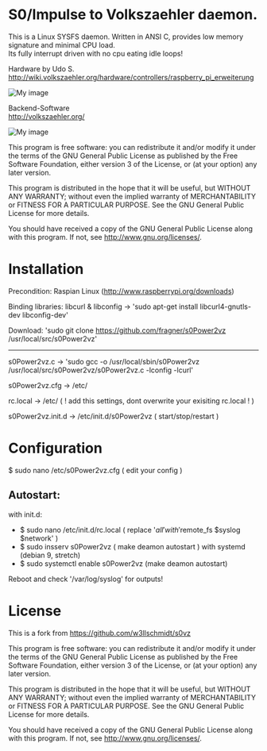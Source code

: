 S0/Impulse to Volkszaehler daemon.
==================================

This is a Linux SYSFS daemon. Written in ANSI C, provides low memory signature and minimal CPU load.  
Its fully interrupt driven with no cpu eating idle loops!

Hardware by Udo S.  
http://wiki.volkszaehler.org/hardware/controllers/raspberry_pi_erweiterung

![My image](http://wiki.volkszaehler.org/_media/hardware/controllers/raspi_6xs0_3x1-wire_1xir_bestueckt.png?w=200)  

Backend-Software  
http://volkszaehler.org/

![My image](http://wiki.volkszaehler.org/_media/software/releases/demo-screenshot.jpg?w=300)

This program is free software: you can redistribute it and/or modify
it under the terms of the GNU General Public License as published by
the Free Software Foundation, either version 3 of the License, or
(at your option) any later version.

This program is distributed in the hope that it will be useful,
but WITHOUT ANY WARRANTY; without even the implied warranty of
MERCHANTABILITY or FITNESS FOR A PARTICULAR PURPOSE.  See the
GNU General Public License for more details.

You should have received a copy of the GNU General Public License
along with this program.  If not, see <http://www.gnu.org/licenses/>.

Installation
============

Precondition: Raspian Linux (http://www.raspberrypi.org/downloads) 

Binding libraries: libcurl & libconfig -> 'sudo apt-get install libcurl4-gnutls-dev libconfig-dev'

Download: 'sudo git clone https://github.com/fragner/s0Power2vz /usr/local/src/s0Power2vz'

---

s0Power2vz.c	-> 'sudo gcc -o /usr/local/sbin/s0Power2vz /usr/local/src/s0Power2vz/s0Power2vz.c -lconfig -lcurl'

s0Power2vz.cfg	-> /etc/  

rc.local	-> /etc/  ( ! add this settings, dont overwrite your exisiting rc.local ! )

s0Power2vz.init.d	-> /etc/init.d/s0Power2vz ( start/stop/restart )

Configuration
=============

$ sudo nano /etc/s0Power2vz.cfg ( edit your config )

Autostart:
---
with init.d:

* $ sudo nano /etc/init.d/rc.local ( replace '$all' with '$remote_fs $syslog $network' )
* $ sudo insserv s0Power2vz ( make deamon autostart )
with systemd (debian 9, stretch)
* $ sudo systemctl enable s0Power2vz (make deamon autostart) 

Reboot and check '/var/log/syslog' for outputs!

License
=======
This is a fork from https://github.com/w3llschmidt/s0vz


This program is free software: you can redistribute it and/or modify
it under the terms of the GNU General Public License as published by
the Free Software Foundation, either version 3 of the License, or
(at your option) any later version.

This program is distributed in the hope that it will be useful,
but WITHOUT ANY WARRANTY; without even the implied warranty of
MERCHANTABILITY or FITNESS FOR A PARTICULAR PURPOSE.  See the
GNU General Public License for more details.

You should have received a copy of the GNU General Public License
along with this program.  If not, see <http://www.gnu.org/licenses/>.
